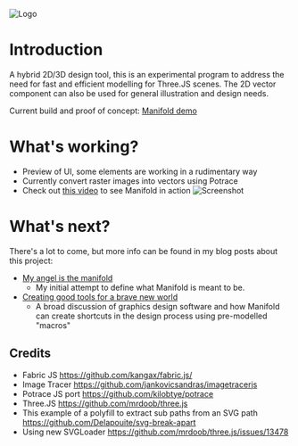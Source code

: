 ![Logo](https://cdn.rawgit.com/paulbrzeski/manifold/master/assets/manifold-01.png)

# Introduction

A hybrid 2D/3D design tool, this is an experimental program to address the need for fast and efficient modelling for Three.JS scenes. The 2D vector component can also be used for general illustration and design needs.

Current build and proof of concept: [Manifold demo](http://manifold.paulbrzeski.com)

# What's working?
- Preview of UI, some elements are working in a rudimentary way 
- Currently convert raster images into vectors using Potrace
- Check out [this video](https://openstudios.xyz/assets/manifold.mp4) to see Manifold in action
![Screenshot](https://cdn.rawgit.com/paulbrzeski/manifold/master/assets/screenshot.png)

# What's next?
There's a lot to come, but more info can be found in my blog posts about this project: 
- [My angel is the manifold](https://medium.com/@mail_59849/my-angel-is-the-manifold-d0b718d03071)
  - My initial attempt to define what Manifold is meant to be.
- [Creating good tools for a brave new world](https://medium.com/@mail_59849/creating-good-tools-for-a-brave-new-world-a85fa2da43cf)
  - A broad discussion of graphics design software and how Manifold can create shortcuts in the design process using pre-modelled "macros"

## Credits
- Fabric JS https://github.com/kangax/fabric.js/
- Image Tracer https://github.com/jankovicsandras/imagetracerjs
- Potrace JS port https://github.com/kilobtye/potrace
- Three.JS https://github.com/mrdoob/three.js
- This example of a polyfill to extract sub paths from an SVG path https://github.com/Delapouite/svg-break-apart
- Using new SVGLoader https://github.com/mrdoob/three.js/issues/13478
